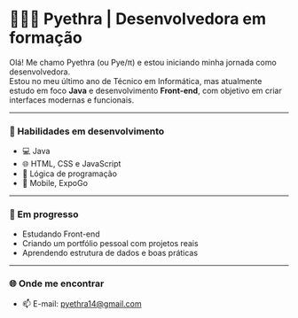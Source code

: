 # 👩🏽‍💻 Pyethra | Desenvolvedora em formação

Olá! Me chamo Pyethra (ou Pye/π) e estou iniciando minha jornada como desenvolvedora.  
Estou no meu último ano de Técnico em Informática, mas atualmente estudo em foco **Java** e desenvolvimento **Front-end**, com objetivo em criar interfaces modernas e funcionais.

---

### 🚀 Habilidades em desenvolvimento
- 💻 Java
- 🌐 HTML, CSS e JavaScript
- 🧠 Lógica de programação
- 📱  Mobile, ExpoGo

---

### 🎯 Em progresso
- Estudando Front-end
- Criando um portfólio pessoal com projetos reais
- Aprendendo estrutura de dados e boas práticas

---

### 🌐 Onde me encontrar
- 📫 E-mail: pyethra14@gmail.com
